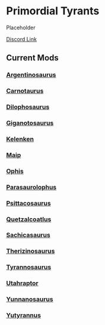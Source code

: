 # Primordial Tyrants

Placeholder

[Discord Link](#)

## Current Mods

### [Argentinosaurus](./Path-of-Titans-PTArgent.md)
### [Carnotaurus](./Path-of-Titans-PTCarno.md)
### [Dilophosaurus](./Path-of-Titans-PTDilophosaurus.md)
### [Giganotosaurus](./Path-of-Titans-PTGiga.md)
### [Kelenken](./Path-of-Titans-PTKelenken.md)
### [Maip](./Path-of-Titans-PTMaip.md)
### [Ophis](./Path-of-Titans-IgnisOphis.md)
### [Parasaurolophus](./Path-of-Titans-PTParasaurolophus.md)
### [Psittacosaurus](./Path-of-Titans-PTPsittacosaurus.md)
### [Quetzalcoatlus](./Path-of-Titans-PTQuetzalcoatlus.md)
### [Sachicasaurus](./Path-of-Titans-PTSachicasaurus.md)
### [Therizinosaurus](./Path-of-Titans-PTTherizinosaurus.md)
### [Tyrannosaurus](./Path-of-Titans-PTTyrannosaurus.md)
### [Utahraptor](./Path-of-Titans-PTUtahraptor..md)
### [Yunnanosaurus](./Path-of-Titans-PTYunnano.md)
### [Yutyrannus](./Path-of-Titans-PTYutyrannus.md)